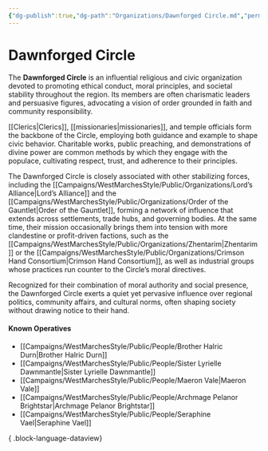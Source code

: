 ```yaml
---
{"dg-publish":true,"dg-path":"Organizations/Dawnforged Circle.md","permalink":"/organizations/dawnforged-circle/","tags":["religious","civic","sword-coast","organization","DawnforgedCircle"],"dgShowFileTree":true}
---
```


# **Dawnforged Circle**

The **Dawnforged Circle** is an influential religious and civic organization devoted to promoting ethical conduct, moral principles, and societal stability throughout the region. Its members are often charismatic leaders and persuasive figures, advocating a vision of order grounded in faith and community responsibility.

[[Clerics\|Clerics]], [[missionaries\|missionaries]], and temple officials form the backbone of the Circle, employing both guidance and example to shape civic behavior. Charitable works, public preaching, and demonstrations of divine power are common methods by which they engage with the populace, cultivating respect, trust, and adherence to their principles.  

The Dawnforged Circle is closely associated with other stabilizing forces, including the [[Campaigns/WestMarchesStyle/Public/Organizations/Lord’s Alliance\|Lord’s Alliance]] and the [[Campaigns/WestMarchesStyle/Public/Organizations/Order of the Gauntlet\|Order of the Gauntlet]], forming a network of influence that extends across settlements, trade hubs, and governing bodies. At the same time, their mission occasionally brings them into tension with more clandestine or profit-driven factions, such as the [[Campaigns/WestMarchesStyle/Public/Organizations/Zhentarim\|Zhentarim]] or the [[Campaigns/WestMarchesStyle/Public/Organizations/Crimson Hand Consortium\|Crimson Hand Consortium]], as well as industrial groups whose practices run counter to the Circle’s moral directives.

Recognized for their combination of moral authority and social presence, the Dawnforged Circle exerts a quiet yet pervasive influence over regional politics, community affairs, and cultural norms, often shaping society without drawing notice to their hand.

#### Known Operatives
- [[Campaigns/WestMarchesStyle/Public/People/Brother Halric Durn\|Brother Halric Durn]]
- [[Campaigns/WestMarchesStyle/Public/People/Sister Lyrielle Dawnmantle\|Sister Lyrielle Dawnmantle]]
- [[Campaigns/WestMarchesStyle/Public/People/Maeron Vale\|Maeron Vale]]
- [[Campaigns/WestMarchesStyle/Public/People/Archmage Pelanor Brightstar\|Archmage Pelanor Brightstar]]
- [[Campaigns/WestMarchesStyle/Public/People/Seraphine Vael\|Seraphine Vael]]

{ .block-language-dataview}